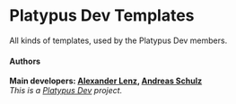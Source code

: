 # Platypus Dev Templates

All kinds of templates, used by the Platypus Dev members.

#### Authors
**Main developers: [Alexander Lenz], [Andreas Schulz]**  
*This is a [Platypus Dev] project.*

   [Platypus Dev]: <https://github.com/dev-platypus>
   [Alexander Lenz]: <mailto:fslenz@gmail.com>
   [Andreas Schulz]: <mailto:andi.schulz@me.com>


